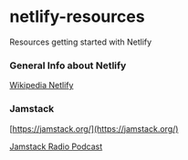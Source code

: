 # netlify-resources
Resources getting started with Netlify


### General Info about Netlify

[Wikipedia Netlify](https://en.wikipedia.org/wiki/Netlify)

### Jamstack

[https://jamstack.org/](https://jamstack.org/)

[Jamstack Radio Podcast](https://www.heavybit.com/library/podcasts/jamstack-radio/)
